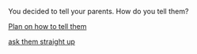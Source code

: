 You decided to tell your parents. How do you tell them?

[Plan on how to tell them](presentation.md)

[ask them straight up](said-straight-up.md)
